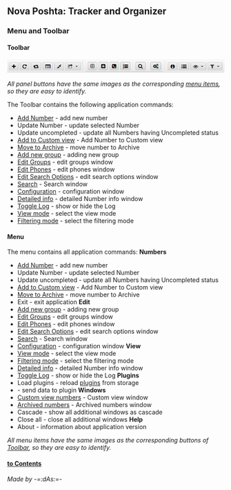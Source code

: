 ## Nova Poshta: Tracker and Organizer

### Menu and Toolbar
#### Toolbar<a id='toolbar'/>
![Toolbar](../images/tool_bar.png)

_All panel buttons have the same images as the corresponding [menu items](#menu), so they are easy to identify._

The Toolbar contains the following application commands:
- [Add Number](new.md) - add new number
- Update Number - update selected Number
- Update uncompleted - update all Numbers having Uncompleted status
- [Add to Custom view](windows.md?custom) - Add Number to Custom view
- [Move to Archive](windows.md?archive) - move number to Archive
- [Add new group](groups.md) - adding new group
- [Edit Groups](groups.md?edit) - edit groups window
- [Edit Phones](phones.md) - edit phones window
- [Edit Search Options](search.md?options) - edit search options window
- [Search](search.md?search) - Search window
- [Configuration](config.md) - configuration window
- [Detailed info](detail.md) - detailed Number info window
- [Toggle Log](log.md) - show or hide the Log
- [View mode](view_mode.md?view) - select the view mode
- [Filtering mode](view_mode.md?filter) - select the filtering mode
#### Menu<a id='menu'/>
The menu contains all application commands:
**Numbers**
  - [Add Number](new.md) - add new number
  - Update Number - update selected Number
  - Update uncompleted - update all Numbers having Uncompleted status
  - [Add to Custom view](windows.md?custom) - Add Number to Custom view
  - [Move to Archive](windows.md?archive) - move number to Archive
  - Exit - exit application
**Edit**
  - [Add new group](groups.md) - adding new group
  - [Edit Groups](groups.md?edit) - edit groups window
  - [Edit Phones](phones.md) - edit phones window
  - [Edit Search Options](search.md?options) - edit search options window
  - [Search](search.md?search) - Search window
  - [Configuration](config.md) - configuration window
**View**
  - [View mode](view_mode.md?view) - select the view mode
  - [Filtering mode](view_mode.md?filter) - select the filtering mode
  - [Detailed info](detail.md) - detailed Number info window
  - [Toggle Log](log.md) - show or hide the Log
**Plugins**
  - Load plugins - reload [plugins](plugins.md) from storage
  - _<plugins menu items>_ - send data to plugin
**Windows**
  - [Custom view numbers](windows.md?custom) - Custom view window
  - [Archived numbers](windows.md?archive) - Archived numbers window
  - Cascade - show all additional windows as cascade
  - Close all - close all additional windows
**Help**
  - About - information about application version
    
_All menu items have the same images as the corresponding buttons of [Toolbar](#toolbar), so they are easy to identify._

#### [to Contents](help.md)

###### _Made by -=:dAs:=-_